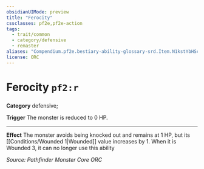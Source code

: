 ```yaml
---
obsidianUIMode: preview
title: "Ferocity"
cssclasses: pf2e,pf2e-action
tags:
  - trait/common
  - category/defensive
  - remaster
aliases: "Compendium.pf2e.bestiary-ability-glossary-srd.Item.N1kstYbHScxgUQtN"
license: ORC
---
```

# Ferocity `pf2:r`

### 

**Category** defensive; 




**Trigger** The monster is reduced to 0 HP.

* * *

**Effect** The monster avoids being knocked out and remains at 1 HP, but its [[Conditions/Wounded 1|Wounded]] value increases by 1. When it is Wounded 3, it can no longer use this ability

*Source: Pathfinder Monster Core*
*ORC*